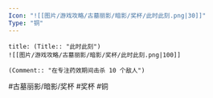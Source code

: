 ```yaml
---
Icon: "![[图片/游戏攻略/古墓丽影/暗影/奖杯/此时此刻.png|30]]"
Type: "铜"
---
```

```ad-common-bronze-trophy
title: (Title:: "此时此刻")
![[图片/游戏攻略/古墓丽影/暗影/奖杯/此时此刻.png|100]]

(Comment:: "在专注药效期间击杀 10 个敌人")
```

#古墓丽影/暗影/奖杯 #奖杯 #铜
